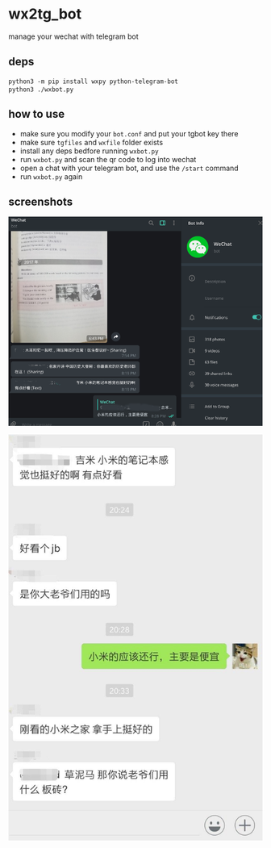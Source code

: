 # wx2tg_bot
manage your wechat with telegram bot


## deps

```
python3 -m pip install wxpy python-telegram-bot
python3 ./wxbot.py
```

## how to use

- make sure you modify your `bot.conf` and put your tgbot key there
- make sure `tgfiles` and `wxfile` folder exists
- install any deps bedfore running `wxbot.py`
- run `wxbot.py` and scan the qr code to log into wechat
- open a chat with your telegram bot, and use the `/start` command
- run `wxbot.py` again

## screenshots

![bot](/img/bot.png)

![wx](/img/wx.jpg)
